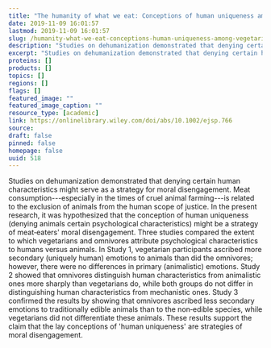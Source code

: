 ```yaml
---
title: "The humanity of what we eat: Conceptions of human uniqueness among vegetarians and omnivores"
date: 2019-11-09 16:01:57
lastmod: 2019-11-09 16:01:57
slug: /humanity-what-we-eat-conceptions-human-uniqueness-among-vegetarians-and-omnivores
description: "Studies on dehumanization demonstrated that denying certain human characteristics might serve as a strategy for moral disengagement. Meat consumption—especially in the times of cruel animal farming—is related to the exclusion of animals from the human scope of justice. In the present research, it was hypothesized that the conception of human uniqueness (denying animals certain psychological characteristics) might be a strategy of meat‐eaters’ moral disengagement."
excerpt: "Studies on dehumanization demonstrated that denying certain human characteristics might serve as a strategy for moral disengagement. Meat consumption—especially in the times of cruel animal farming—is related to the exclusion of animals from the human scope of justice. In the present research, it was hypothesized that the conception of human uniqueness (denying animals certain psychological characteristics) might be a strategy of meat‐eaters’ moral disengagement."
proteins: []
products: []
topics: []
regions: []
flags: []
featured_image: ""
featured_image_caption: ""
resource_type: [academic]
link: https://onlinelibrary.wiley.com/doi/abs/10.1002/ejsp.766
source: 
draft: false
pinned: false
homepage: false
uuid: 518
---
```

Studies on dehumanization demonstrated that denying certain human
characteristics might serve as a strategy for moral disengagement. Meat
consumption---especially in the times of cruel animal farming---is
related to the exclusion of animals from the human scope of justice. In
the present research, it was hypothesized that the conception of human
uniqueness (denying animals certain psychological characteristics) might
be a strategy of meat‐eaters' moral disengagement. Three studies
compared the extent to which vegetarians and omnivores attribute
psychological characteristics to humans versus animals. In Study 1,
vegetarian participants ascribed more secondary (uniquely human)
emotions to animals than did the omnivores; however, there were no
differences in primary (animalistic) emotions. Study 2 showed that
omnivores distinguish human characteristics from animalistic ones more
sharply than vegetarians do, while both groups do not differ in
distinguishing human characteristics from mechanistic ones. Study 3
confirmed the results by showing that omnivores ascribed less secondary
emotions to traditionally edible animals than to the non‐edible species,
while vegetarians did not differentiate these animals. These results
support the claim that the lay conceptions of 'human uniqueness' are
strategies of moral disengagement.
